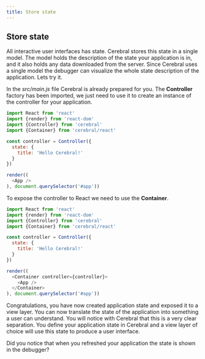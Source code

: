 ```yaml
---
title: Store state
---
```


## Store state

All interactive user interfaces has state. Cerebral stores this state in a single model. The model holds the description of the state your application is in, and it also holds any data downloaded from the server. Since Cerebral uses a single model the debugger can visualize the whole state description of the application. Lets try it.

In the *src/main.js* file Cerebral is already prepared for you. The **Controller** factory has been imported, we just need to use it to create an instance of the controller for your application.

```js
import React from 'react'
import {render} from 'react-dom'
import {Controller} from 'cerebral'
import {Container} from 'cerebral/react'

const controller = Controller({
  state: {
    title: 'Hello Cerebral!'
  }
})

render((
  <App />
), document.querySelector('#app'))
```

To expose the controller to React we need to use the **Container**.

```js
import React from 'react'
import {render} from 'react-dom'
import {Controller} from 'cerebral'
import {Container} from 'cerebral/react'

const controller = Controller({
  state: {
    title: 'Hello Cerebral!'
  }
})

render((
  <Container controller={controller}>
    <App />
  </Container>
), document.querySelector('#app'))
```

Congratulations, you have now created application state and exposed it to a view layer. You can now translate the state of the application into something a user can understand. You will notice with Cerebral that this is a very clear separation. You define your application state in Cerebral and a view layer of choice will use this state to produce a user interface.

Did you notice that when you refreshed your application the state is shown in the debugger?
